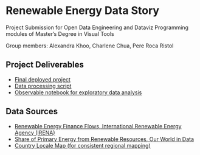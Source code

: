 # Renewable Energy Data Story

Project Submission for Open Data Engineering and Dataviz Programming modules of Master’s Degree in Visual Tools

Group members: Alexandra Khoo, Charlene Chua, Pere Roca Ristol



## Project Deliverables

- [Final deployed project](https://renewable-energy-project.vercel.app/)
- [Data processing script](https://github.com/thedatacurious/renewable-energy-project/blob/main/src/data.js)
- [Observable notebook for exploratory data analysis](https://observablehq.com/d/50efba901104c688)

## Data Sources

- [Renewable Energy Finance Flows, International Renewable Energy Agency (IRENA)](https://www.irena.org/Data/View-data-by-topic/Finance-and-Investment/Renewable-Energy-Finance-Flows)
- [Share of Primary Energy from Renewable Resources, Our World in Data](https://ourworldindata.org/grapher/renewable-share-energy)
- [Country Locale Map (for consistent regional mapping)](https://www.npmjs.com/package/country-locale-map)


